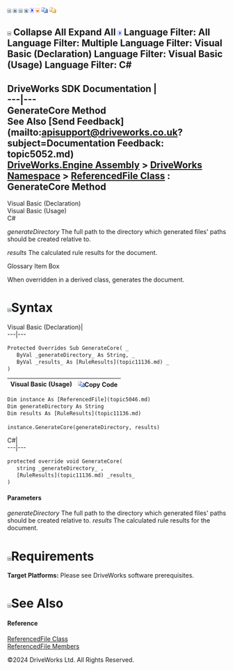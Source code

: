 ![](dotnetimages/collapse.gif) ![](dotnetimages/expand.gif) ![](dotnetimages/collapse.gif) ![](dotnetimages/expand.gif) ![](dotnetimages/drpdown.gif) ![](dotnetimages/drpdown_orange.gif) ![](dotnetimages/copycode.gif) ![](dotnetimages/copycodeHighlight.gif)

![](dotnetimages/collapse.gif) Collapse All Expand All ![](dotnetimages/drpdown.gif) Language Filter: All  Language Filter: Multiple  Language Filter: Visual Basic (Declaration) Language Filter: Visual Basic (Usage) Language Filter: C#  
---  
DriveWorks SDK Documentation  |   
---|---  
GenerateCore Method   
See Also [Send Feedback](mailto:apisupport@driveworks.co.uk?subject=Documentation Feedback: topic5052.md)  
[DriveWorks.Engine Assembly](topic2156.md) > [DriveWorks Namespace](topic2159.md) > [ReferencedFile Class](topic5046.md) : GenerateCore Method  
---  
  
Visual Basic (Declaration)    
Visual Basic (Usage)    
C# 

_generateDirectory_
    The full path to the directory which generated files' paths should be created relative to.

_results_
    The calculated rule results for the document.

Glossary Item Box

When overridden in a derived class, generates the document. 

# ![](dotnetimages/collapse.gif)Syntax

Visual Basic (Declaration)|   
---|---  
      
    
    Protected Overrides Sub GenerateCore( _
       ByVal _generateDirectory_ As String, _
       ByVal _results_ As [RuleResults](topic11136.md) _
    )   
  
Visual Basic (Usage)| ![](dotnetimages/copycode.gif)Copy Code  
---|---  
      
    
    Dim instance As [ReferencedFile](topic5046.md)
    Dim generateDirectory As String
    Dim results As [RuleResults](topic11136.md)
     
    instance.GenerateCore(generateDirectory, results)  
  
C#|   
---|---  
      
    
    protected override void GenerateCore( 
       string _generateDirectory_ ,
       [RuleResults](topic11136.md) _results_
    )  
  
#### Parameters

 _generateDirectory_
    The full path to the directory which generated files' paths should be created relative to.
_results_
    The calculated rule results for the document.

# ![](dotnetimages/collapse.gif)Requirements

**Target Platforms:** Please see DriveWorks software prerequisites.

# ![](dotnetimages/collapse.gif)See Also

#### Reference

[ReferencedFile Class](topic5046.md)   
[ReferencedFile Members](topic5047.md)

©2024 DriveWorks Ltd. All Rights Reserved.
